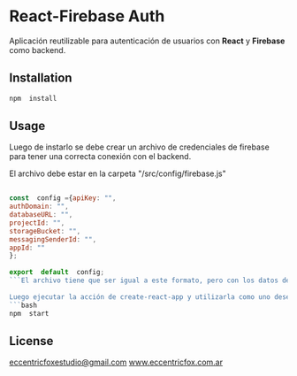 # React-Firebase  Auth  
  
Aplicación reutilizable para autenticación de usuarios con **React** y **Firebase** como backend.  
  
## Installation  
  
```bash  
npm  install  
```

## Usage
Luego de instarlo se debe crear un archivo de credenciales de firebase para tener una correcta conexión con el backend.  
  
El archivo debe estar en la carpeta "/src/config/firebase.js"
  
```js  
  
const  config ={apiKey: "",  
authDomain: "",  
databaseURL: "",  
projectId: "",  
storageBucket: "",  
messagingSenderId: "",  
appId: ""  
};  
  
export  default  config;  
```El archivo tiene que ser igual a este formato, pero con los datos de tus credenciales de Firebase.  
  
Luego ejecutar la acción de create-react-app y utilizarla como uno desee.
```bash  
npm  start  
```

## License
eccentricfoxestudio@gmail.com
www.eccentricfox.com.ar

